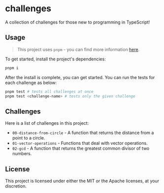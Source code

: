 # challenges

A collection of challenges for those new to programming in TypeScript!

## Usage

> This project uses `pnpm` - you can find more information [here](pnpm.io/).

To get started, install the project's dependencies:

```sh
pnpm i
```

After the install is complete, you can get started. You can run the tests for each challenge as below:

```sh
pnpm test # tests all challenges at once
pnpm test <challenge-name> # tests only the given challenge
```

## Challenges

Here is a list of challenges in this project:

- `00-distance-from-circle` - A function that returns the distance from a point to a circle.
- `01-vector-operations` - Functions that deal with vector operations.
- `02-gcd` - A function that returns the greatest common divisor of two numbers.

## License

This project is licensed under either the MIT or the Apache licenses, at your discretion.
